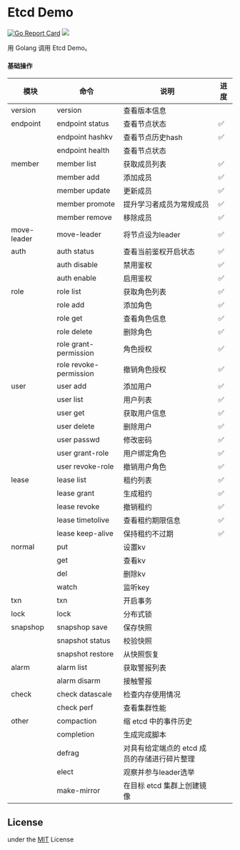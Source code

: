 Etcd Demo
============

[![Go Report Card](https://goreportcard.com/badge/github.com/jormin/etcd-demo)](https://goreportcard.com/report/github.com/jormin/etcd-demo)
[![](https://img.shields.io/badge/version-v1.0.0-success.svg)](https://github.com/jormin/etcd-demo)

用 Golang 调用 Etcd Demo。

#### 基础操作

| 模块        | 命令                   | 说明                                         | 进度 |
| ----------- | ---------------------- | -------------------------------------------- | ---- |
| version     | version                | 查看版本信息                                 |      |
| endpoint    | endpoint status        | 查看节点状态                                 | ✅    |
|             | endpoint hashkv        | 查看节点历史hash                             | ✅    |
|             | endpoint health        | 查看节点状态                                 |      |
| member      | member list            | 获取成员列表                                 | ✅    |
|             | member add             | 添加成员                                     | ✅    |
|             | member update          | 更新成员                                     | ✅    |
|             | member promote         | 提升学习者成员为常规成员                     | ✅    |
|             | member remove          | 移除成员                                     | ✅    |
| move-leader | move-leader            | 将节点设为leader                             | ✅    |
| auth        | auth status            | 查看当前鉴权开启状态                         | ✅    |
|             | auth disable           | 禁用鉴权                                     | ✅    |
|             | auth enable            | 启用鉴权                                     | ✅    |
| role        | role list              | 获取角色列表                                 | ✅    |
|             | role add               | 添加角色                                     | ✅    |
|             | role get               | 查看角色信息                                 | ✅    |
|             | role delete            | 删除角色                                     | ✅    |
|             | role grant-permission  | 角色授权                                     | ✅    |
|             | role revoke-permission | 撤销角色授权                                 | ✅    |
| user        | user add               | 添加用户                                     | ✅    |
|             | user list              | 用户列表                                     | ✅    |
|             | user get               | 获取用户信息                                 | ✅    |
|             | user delete            | 删除用户                                     | ✅    |
|             | user passwd            | 修改密码                                     | ✅    |
|             | user grant-role        | 用户绑定角色                                 | ✅    |
|             | user revoke-role       | 撤销用户角色                                 | ✅    |
| lease       | lease list             | 租约列表                                     | ✅    |
|             | lease grant            | 生成租约                                     | ✅    |
|             | lease revoke           | 撤销租约                                     | ✅    |
|             | lease timetolive       | 查看租约期限信息                             | ✅    |
|             | lease keep-alive       | 保持租约不过期                               | ✅    |
| normal      | put                    | 设置kv                                       |      |
|             | get                    | 查看kv                                       |      |
|             | del                    | 删除kv                                       |      |
|             | watch                  | 监听key                                      |      |
| txn         | txn                    | 开启事务                                     |      |
| lock        | lock                   | 分布式锁                                     |      |
| snapshop    | snapshop save          | 保存快照                                     |      |
|             | snapshot status        | 校验快照                                     |      |
|             | snapshot restore       | 从快照恢复                                   |      |
| alarm       | alarm list             | 获取警报列表                                 |      |
|             | alarm disarm           | 接触警报                                     |      |
| check       | check datascale        | 检查内存使用情况                             |      |
|             | check perf             | 查看集群性能                                 |      |
| other       | compaction             | 缩 etcd 中的事件历史                         |      |
|             | completion             | 生成完成脚本                                 |      |
|             | defrag                 | 对具有给定端点的 etcd 成员的存储进行碎片整理 |      |
|             | elect                  | 观察并参与leader选举                         |      |
|             | make-mirror            | 在目标 etcd 集群上创建镜像                   |      |



License
-------

under the [MIT](./LICENSE) License